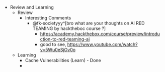 - Review and Learning
	- Review
		- Interesting Comments
			- @fk-societyyy^[bro what are your thoughts on AI RED TEAMING  by hacktheboc course ?]
				- https://academy.hackthebox.com/course/preview/introduction-to-red-teaming-ai
				- good to see, https://www.youtube.com/watch?v=5Wu0eSjOv0o 
	- Learning
		- Cache Vulnerabilities (Learn) - Done
		- 